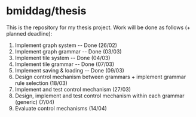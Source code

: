 # bmiddag/thesis
This is the repository for my thesis project. Work will be done as follows (+ planned deadline):

1. Implement graph system -- Done (26/02)
2. Implement graph grammar -- Done (03/03)
3. Implement tile system -- Done (04/03)
4. Implement tile grammar -- Done (07/03)
5. Implement saving & loading -- Done (09/03)
6. Design control mechanism between grammars + implement grammar rule selection (18/03)
7. Implement and test control mechanism (27/03)
8. Design, implement and test control mechanism within each grammar (generic) (7/04)
9. Evaluate control mechanisms (14/04)